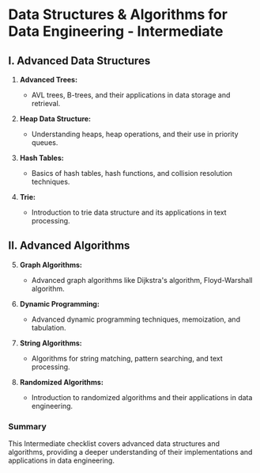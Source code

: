 # Data Structures & Algorithms for Data Engineering - Intermediate

## I. Advanced Data Structures

1. **Advanced Trees:** 
   - AVL trees, B-trees, and their applications in data storage and retrieval.

2. **Heap Data Structure:** 
   - Understanding heaps, heap operations, and their use in priority queues.

3. **Hash Tables:** 
   - Basics of hash tables, hash functions, and collision resolution techniques.

4. **Trie:** 
   - Introduction to trie data structure and its applications in text processing.

## II. Advanced Algorithms

5. **Graph Algorithms:** 
   - Advanced graph algorithms like Dijkstra's algorithm, Floyd-Warshall algorithm.

6. **Dynamic Programming:** 
   - Advanced dynamic programming techniques, memoization, and tabulation.

7. **String Algorithms:** 
   - Algorithms for string matching, pattern searching, and text processing.

8. **Randomized Algorithms:** 
   - Introduction to randomized algorithms and their applications in data engineering.

### Summary

This Intermediate checklist covers advanced data structures and algorithms, providing a deeper understanding of their implementations and applications in data engineering.
